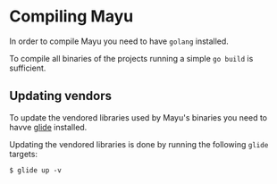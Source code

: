 # Compiling Mayu

In order to compile Mayu you need to have `golang`  installed.

To compile all binaries of the projects running a simple `go build` is sufficient.

## Updating vendors

To update the vendored libraries used by Mayu's binaries you need to havve [glide](https://github.com/Masterminds/glide) installed.

Updating the vendored libraries is done by running the following `glide` targets:

```nohighlight
$ glide up -v
```
